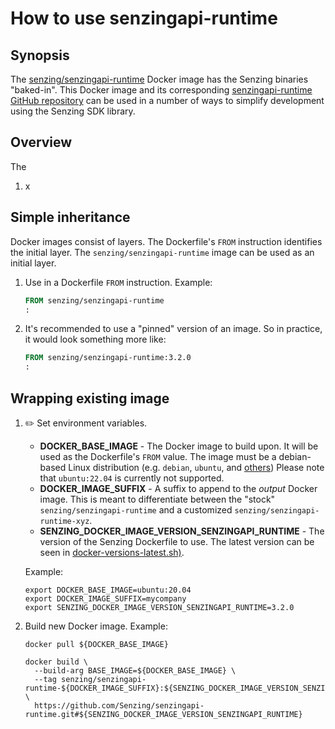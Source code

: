 # How to use senzingapi-runtime

## Synopsis

The
[senzing/senzingapi-runtime](https://hub.docker.com/r/senzing/senzingapi-runtime)
Docker image has the Senzing binaries "baked-in".
This Docker image and its corresponding
[senzingapi-runtime GitHub repository](https://github.com/Senzing/senzingapi-runtime)
can be used in a number of ways to simplify development using the Senzing SDK library.

## Overview

The

1. x

## Simple inheritance

Docker images consist of layers.
The Dockerfile's `FROM` instruction identifies the initial layer.
The `senzing/senzingapi-runtime` image can be used as an initial layer.

1. Use in a Dockerfile `FROM` instruction.
   Example:

    ```Dockerfile
    FROM senzing/senzingapi-runtime
    :
    ```

1. It's recommended to use a "pinned" version of an image.
   So in practice, it would look something more like:

    ```Dockerfile
    FROM senzing/senzingapi-runtime:3.2.0
    :
    ```

## Wrapping existing image

1. :pencil2: Set environment variables.

   - **DOCKER_BASE_IMAGE** - The Docker image to build upon.
     It will be used as the Dockerfile's `FROM` value.
     The image must be a debian-based Linux distribution
     (e.g. `debian`, `ubuntu`, and
     [others](https://en.wikipedia.org/wiki/List_of_Linux_distributions#Debian-based))
     Please note that `ubuntu:22.04` is currently not supported.
   - **DOCKER_IMAGE_SUFFIX** - A suffix to append to the *output* Docker image.
     This is meant to differentiate between the "stock" `senzing/senzingapi-runtime`
     and a customized `senzing/senzingapi-runtime-xyz`.
   - **SENZING_DOCKER_IMAGE_VERSION_SENZINGAPI_RUNTIME** - The version of the Senzing Dockerfile to use.
     The latest version can be seen in
     [docker-versions-latest.sh)](https://github.com/Senzing/knowledge-base/blob/main/lists/docker-versions-latest.sh).

   Example:

    ```console
    export DOCKER_BASE_IMAGE=ubuntu:20.04
    export DOCKER_IMAGE_SUFFIX=mycompany
    export SENZING_DOCKER_IMAGE_VERSION_SENZINGAPI_RUNTIME=3.2.0
    ```

1. Build new Docker image.
   Example:

    ```console
    docker pull ${DOCKER_BASE_IMAGE}

    docker build \
      --build-arg BASE_IMAGE=${DOCKER_BASE_IMAGE} \
      --tag senzing/senzingapi-runtime-${DOCKER_IMAGE_SUFFIX}:${SENZING_DOCKER_IMAGE_VERSION_SENZINGAPI_RUNTIME} \
      https://github.com/Senzing/senzingapi-runtime.git#${SENZING_DOCKER_IMAGE_VERSION_SENZINGAPI_RUNTIME}
    ```
